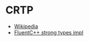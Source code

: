 # CRTP

- [Wikipedia](https://en.wikipedia.org/wiki/Curiously_recurring_template_pattern)
- [FluentC++ strong types impl](https://github.com/joboccara/NamedType/blob/master/crtp.hpp)
